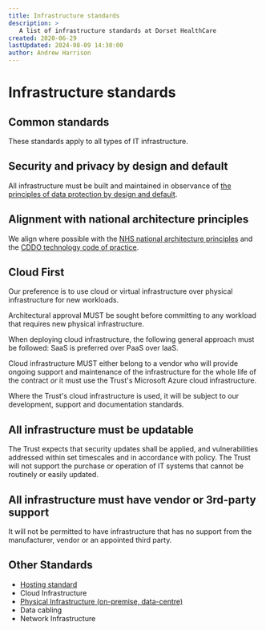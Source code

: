 ```yaml
---
title: Infrastructure standards
description: >
   A list of infrastructure standards at Dorset HealthCare
created: 2020-06-29
lastUpdated: 2024-08-09 14:30:00
author: Andrew Harrison
---
```


# Infrastructure standards

## Common standards

These standards apply to all types of IT infrastructure.

## Security and privacy by design and default

All infrastructure must be built and maintained in observance of [the principles of data protection by design and default](https://ico.org.uk/for-organisations/uk-gdpr-guidance-and-resources/accountability-and-governance/guide-to-accountability-and-governance/accountability-and-governance/data-protection-by-design-and-default/).

## Alignment with national architecture principles

We align where possible with the [NHS national architecture principles](https://digital.nhs.uk/developer/architecture/principles) and the [CDDO technology code of practice](https://www.gov.uk/guidance/the-technology-code-of-practice).

## Cloud First

Our preference is to use cloud or virtual infrastructure over physical infrastructure for new workloads.

Architectural approval MUST be sought before committing to any workload that requires new physical infrastructure.

When deploying cloud infrastructure, the following general approach must be followed: SaaS is preferred over PaaS over IaaS.

Cloud infrastructure MUST either belong to a vendor who will provide ongoing support and maintenance of the infrastructure for the whole life of the contract
_or_ it must use the Trust's Microsoft Azure cloud infrastructure.

Where the Trust's cloud infrastructure is used, it will be subject to our development, support and documentation standards.

## All infrastructure must be updatable

The Trust expects that security updates shall be applied, and vulnerabilities addressed within set timescales and in accordance with policy. The Trust will not support the purchase or operation of IT systems that cannot be routinely or easily updated.

## All infrastructure must have vendor or 3rd-party support

It will not be permitted to have infrastructure that has no support from the manufacturer, vendor or an appointed third party.

## Other Standards

* [Hosting standard](https://github.com/digitaldhc/dhc-it-standards/tree/main/Infrastructure/hosting)
* Cloud Infrastructure
* [Physical Infrastructure (on-premise, data-centre)](https://github.com/digitaldhc/dhc-it-standards/blob/main/Infrastructure/physical/readme.md)
* Data cabling
* Network Infrastructure
